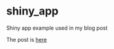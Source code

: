 # shiny_app
Shiny app example used in my blog post

The post is [here](https://liuyanguu.github.io/post/2019/02/24/shiny-in-blogdown/)
